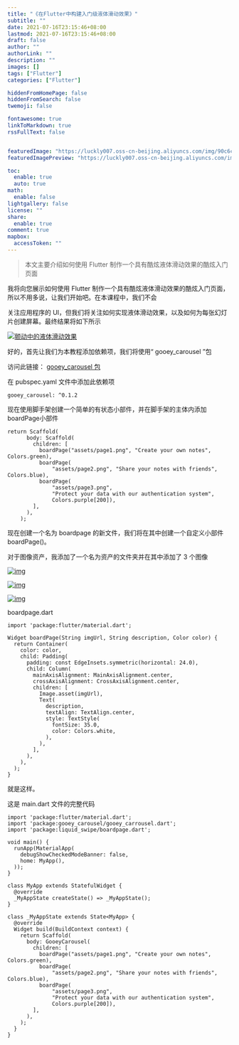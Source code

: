 ```yaml
---
title: "《在Flutter中构建入门级液体滑动效果》"
subtitle: ""
date: 2021-07-16T23:15:46+08:00
lastmod: 2021-07-16T23:15:46+08:00
draft: false
author: ""
authorLink: ""
description: ""
images: []
tags: ["Flutter"]
categories: ["Flutter"]

hiddenFromHomePage: false
hiddenFromSearch: false
twemoji: false

fontawesome: true
linkToMarkdown: true
rssFullText: false


featuredImage: "https://luckly007.oss-cn-beijing.aliyuncs.com/img/90c6cc12-742e-4c9f-b318-b912f163b8d0.png"
featuredImagePreview: "https://luckly007.oss-cn-beijing.aliyuncs.com/img/90c6cc12-742e-4c9f-b318-b912f163b8d0.png"

toc:
  enable: true
  auto: true
math:
  enable: false
lightgallery: false
license: ""
share:
  enable: true
comment: true
mapbox:
  accessToken: ""
---
```




> 本文主要介绍如何使用 Flutter 制作一个具有酷炫液体滑动效果的酷炫入门页面

<!--more-->

我将向您展示如何使用 Flutter 制作一个具有酷炫液体滑动效果的酷炫入门页面，所以不用多说，让我们开始吧。在本课程中，我们不会

关注应用程序的 UI，但我们将关注如何实现液体滑动效果，以及如何为每张幻灯片创建屏幕。最终结果将如下所示

[![颤动中的液体滑动效果](https://1.bp.blogspot.com/-RmR9U00s-qk/X1dXCI2myTI/AAAAAAAACjg/NyUDFDVn68AsXIR1_t9JiOAN_gRiMHATgCLcBGAsYHQ/w294-h640/onboarding.gif)](https://1.bp.blogspot.com/-RmR9U00s-qk/X1dXCI2myTI/AAAAAAAACjg/NyUDFDVn68AsXIR1_t9JiOAN_gRiMHATgCLcBGAsYHQ/s2340/onboarding.gif)



好的，首先让我们为本教程添加依赖项，我们将使用“ gooey_carousel ”包

访问此链接： [gooey_carousel 包](https://pub.dev/packages/gooey_carousel)

在 pubspec.yaml 文件中添加此依赖项



```
gooey_carousel: ^0.1.2
```

现在使用脚手架创建一个简单的有状态小部件，并在脚手架的主体内添加boardPage小部件

```
return Scaffold(
      body: Scaffold(
        children: [
          boardPage("assets/page1.png", "Create your own notes", Colors.green),
          boardPage(
              "assets/page2.png", "Share your notes with friends", Colors.blue),
          boardPage(
              "assets/page3.png",
              "Protect your data with our authentication system",
              Colors.purple[200]),
        ],
      ),
    );
```

现在创建一个名为 boardpage 的新文件，我们将在其中创建一个自定义小部件 boardPage()。



对于图像资产，我添加了一个名为资产的文件夹并在其中添加了 3 个图像

[![img](https://1.bp.blogspot.com/-WqxPaJQ3niY/X1daq7v-HcI/AAAAAAAACjs/FNzXzbIVMws5QbO1L4DnqaEEFeizB9bFwCLcBGAsYHQ/s320/page1.png)](https://1.bp.blogspot.com/-WqxPaJQ3niY/X1daq7v-HcI/AAAAAAAACjs/FNzXzbIVMws5QbO1L4DnqaEEFeizB9bFwCLcBGAsYHQ/s1034/page1.png)



[![img](https://1.bp.blogspot.com/-0V7xfC0k2NY/X1daq2dCOoI/AAAAAAAACj0/wGNkiZC-R1k-s-LxDkEqTZgbTulLejk0gCLcBGAsYHQ/s320/page2.png)](https://1.bp.blogspot.com/-0V7xfC0k2NY/X1daq2dCOoI/AAAAAAAACj0/wGNkiZC-R1k-s-LxDkEqTZgbTulLejk0gCLcBGAsYHQ/s1224/page2.png)



[![img](https://1.bp.blogspot.com/-g92JJwDfVws/X1daq-GIQHI/AAAAAAAACjw/FPCCXqaxYwA8YgfAYixjzIGqhBvP2aUdgCLcBGAsYHQ/s320/page3.png)](https://1.bp.blogspot.com/-g92JJwDfVws/X1daq-GIQHI/AAAAAAAACjw/FPCCXqaxYwA8YgfAYixjzIGqhBvP2aUdgCLcBGAsYHQ/s1164/page3.png)

boardpage.dart



```
import 'package:flutter/material.dart';

Widget boardPage(String imgUrl, String description, Color color) {
  return Container(
    color: color,
    child: Padding(
      padding: const EdgeInsets.symmetric(horizontal: 24.0),
      child: Column(
        mainAxisAlignment: MainAxisAlignment.center,
        crossAxisAlignment: CrossAxisAlignment.center,
        children: [
          Image.asset(imgUrl),
          Text(
            description,
            textAlign: TextAlign.center,
            style: TextStyle(
              fontSize: 35.0,
              color: Colors.white,
            ),
          ),
        ],
      ),
    ),
  );
}

```

就是这样。

这是 main.dart 文件的完整代码

```
import 'package:flutter/material.dart';
import 'package:gooey_carousel/gooey_carrousel.dart';
import 'package:liquid_swipe/boardpage.dart';

void main() {
  runApp(MaterialApp(
    debugShowCheckedModeBanner: false,
    home: MyApp(),
  ));
}

class MyApp extends StatefulWidget {
  @override
  _MyAppState createState() => _MyAppState();
}

class _MyAppState extends State<MyApp> {
  @override
  Widget build(BuildContext context) {
    return Scaffold(
      body: GooeyCarousel(
        children: [
          boardPage("assets/page1.png", "Create your own notes", Colors.green),
          boardPage(
              "assets/page2.png", "Share your notes with friends", Colors.blue),
          boardPage(
              "assets/page3.png",
              "Protect your data with our authentication system",
              Colors.purple[200]),
        ],
      ),
    );
  }
}
```

